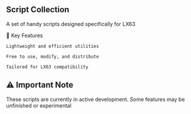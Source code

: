 ## Script Collection

A set of handy scripts designed specifically for LX63

📌 Key Features

    Lightweight and efficient utilities

    Free to use, modify, and distribute

    Tailored for LX63 compatibility

## ⚠️ Important Note

These scripts are currently in active development. Some features may be unfinished or experimental
